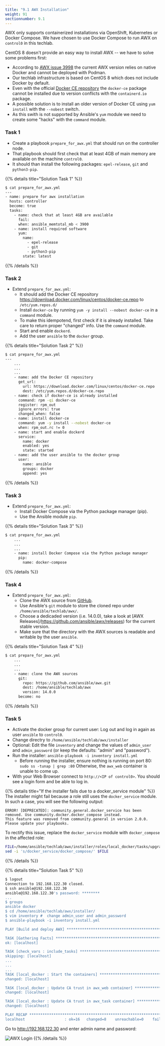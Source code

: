```yaml
---
title: "9.1 AWX Installation"
weight: 91
sectionnumber: 9.1
---
```


AWX only supports containerized installations via OpenShift, Kubernetes or Docker Compose. We have chosen to use Docker Compose to run AWX on `control0` in this techlab.

CentOS 8 doesn't provide an easy way to install AWX -- we have to solve some problems first:

* According to [AWX issue 3998](https://github.com/ansible/awx/issues/3998) the current  AWX version relies on native Docker and cannot be deployed with Podman.
* Our techlab infrastructure is based on CentOS 8 which does not include Docker by default.
* Even with the official [Docker CE repository](https://download.docker.com/linux/centos/docker-ce.repo) the `docker-ce` package cannot be installed due to version conflicts with the `containerd.io` package.
* A possible solution is to install an older version of Docker CE using `yum install` with the `--nobest` switch.
* As this swith is not supported by Ansible's `yum` module we need to create some "hacks" with the `command` module.

### Task 1

* Create a playbook `prepare_for_awx.yml` that should run on the controller node.
* That playbook should first check that at least 4GB of main memory are available on the machine `control0`.
* It should than install the following packages: `epel-release`,  `git` and  `python3-pip`.

{{% details title="Solution Task 1" %}}
```bash
$ cat prepare_for_awx.yml
---
- name: prepare for awx installation
  hosts: controller
  become: true
  tasks:
    - name: check that at least 4GB are available
      fail:
      when: ansible_memtotal_mb < 3900
    - name: install required software
      yum:
        name:
          - epel-release
          - git
          - python3-pip
        state: latest
```
{{% /details %}}

### Task 2

* Extend `prepare_for_awx.yml`:
  * It should add the Docker CE repository https://download.docker.com/linux/centos/docker-ce.repo to `/etc/yum.repos.d/`
  * Install `docker-ce` by running `yum -y install --nobest docker-ce` in a `command` module.
  * To make this idempotend, first check if it is already installed. Take care to return proper "changed" info. Use the `command` module.
  * Start and enable `dockerd`.
  * Add the user `ansible` to the `docker` group.

{{% details title="Solution Task 2" %}}
```bash
$ cat prepare_for_awx.yml
---
    ...
    ...
    ...
    - name: add the Docker CE repository
      get_url:
        url: https://download.docker.com/linux/centos/docker-ce.repo
        dest: /etc/yum.repos.d/docker-ce.repo
    - name: check if docker-ce is already installed
      command: rpm -qi docker-ce
      register: rpm_out
      ignore_errors: true
      changed_when: false
    - name: install docker-ce
      command: yum -y install --nobest docker-ce
      when: rpm_out.rc != 0
    - name: start and enable dockerd
      service:
        name: docker
        enabled: yes
        state: started
    - name: add the user ansible to the docker group
      user:
        name: ansible
        groups: docker
        append: yes
```
{{% /details %}}

### Task 3

* Extend `prepare_for_awx.yml`:
  * Install Docker Compose via the Python package manager (pip).
  * Use the  Ansible module `pip`.

{{% details title="Solution Task 3" %}}
```bash
$ cat prepare_for_awx.yml
    ...
    ...
    ...
    - name: install Docker Compose via the Python package manager
      pip:
        name: docker-compose
```
{{% /details %}}

### Task 4

* Extend `prepare_for_awx.yml`:
  * Clone the AWX source from [GitHub](https://github.com/ansible/awx.git).
  * Use Ansible's `git` module to store the cloned repo under `/home/ansible/techlab/awx/`.
  * Choose a dedicaded version (i.e. 14.0.0), take a look at [AWX Releases]/https://github.com/ansible/awx/releases) for the current stable version.
  * Make sure that the directory with the AWX sources is readable and writable by the user `ansible`.

{{% details title="Solution Task 4" %}}
```bash
$ cat prepare_for_awx.yml
    ...
    ...
    ...
    - name: clone the AWX sources
      git:
        repo: https://github.com/ansible/awx.git
        dest: /home/ansible/techlab/awx
        version: 14.0.0
      become: no
```
{{% /details %}}

### Task 5

* Activate the docker group for current user: Log out and log in again as user `ansible` to `control0`.
* Change directry to `/home/ansible/techlab/awx/installer`
* Optional: Edit the file `inventory` and change the values of `admin_user` and `admin_password` (or keep the defaults: "admin" and "password").
* Run the installer: `ansible-playbook -i inventory install.yml`
  * Before running the installer, ensure nothing is running on port 80: `sudo ss -tunap | grep :80`
    Otherwise, the `awx_web` container is unable to come up.
* With your Web Browser connect to `http://<IP of control0>`. You should see a login form and be able to log in.

{{% details title="If the installer fails due to a docker_service module" %}}
The installer might fail because a role still uses the `docker_service` module.  
In such a case, you will see the following output:
```
ERROR! [DEPRECATED]: community.general.docker_service has been removed. Use community.docker.docker_compose instead.
This feature was removed from community.general in version 2.0.0. Please update your playbooks.
```

To rectify this issue, replace the `docker_service` module with `docker_compose` in the affected role:
```bash
FILE=/home/ansible/techlab/awx/installer/roles/local_docker/tasks/upgrade_postgres.yml
sed -i 's/docker_service/docker_compose/' $FILE 
```
{{% /details %}}

{{% details title="Solution Task 5" %}}
```bash
$ logout 
Connection to 192.168.122.30 closed.
$ ssh ansible@192.168.122.30
ansible@192.168.122.30's password: ********
...
$ groups
ansible docker
$ cd /home/ansible/techlab/awx/installer/
$ vim inventory #  change admin_user and admin_password
$ ansible-playbook -i inventory install.yml

PLAY [Build and deploy AWX] ******************************************************************************************************************************************************************

TASK [Gathering Facts] ***********************************************************************************************************************************************************************
ok: [localhost]

TASK [check_vars : include_tasks] ************************************************************************************************************************************************************
skipping: [localhost]
...
...
...
TASK [local_docker : Start the containers] ***************************************************************************************************************************************************
changed: [localhost]

TASK [local_docker : Update CA trust in awx_web container] ***********************************************************************************************************************************
changed: [localhost]

TASK [local_docker : Update CA trust in awx_task container] **********************************************************************************************************************************
changed: [localhost]

PLAY RECAP ***********************************************************************************************************************************************************************************
localhost                  : ok=16   changed=8    unreachable=0    failed=0    skipped=86   rescued=0    ignored=0   
```

Go to http://192.168.122.30 and enter admin name and password:

![AWX Login](awx001.png)
{{% /details %}}
